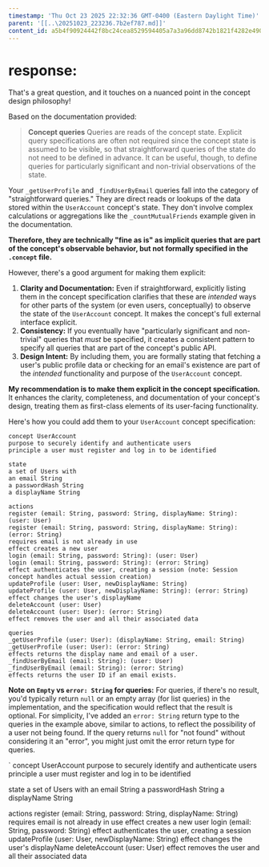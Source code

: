 ```yaml
---
timestamp: 'Thu Oct 23 2025 22:32:36 GMT-0400 (Eastern Daylight Time)'
parent: '[[..\20251023_223236.7b2ef787.md]]'
content_id: a5b4f90924442f8bc24cea8529594405a7a3a96dd8742b1821f4282e49005224
---
```


# response:

That's a great question, and it touches on a nuanced point in the concept design philosophy!

Based on the documentation provided:

> **Concept queries**
> Queries are reads of the concept state. Explicit query specifications are often not required since the concept state is assumed to be visible, so that straightforward queries of the state do not need to be defined in advance. It can be useful, though, to define queries for particularly significant and non-trivial observations of the state.

Your `_getUserProfile` and `_findUserByEmail` queries fall into the category of "straightforward queries." They are direct reads or lookups of the data stored within the `UserAccount` concept's state. They don't involve complex calculations or aggregations like the `_countMutualFriends` example given in the documentation.

**Therefore, they are technically "fine as is" as implicit queries that are part of the concept's observable behavior, but not formally specified in the `.concept` file.**

However, there's a good argument for making them explicit:

1. **Clarity and Documentation:** Even if straightforward, explicitly listing them in the concept specification clarifies that these are *intended* ways for other parts of the system (or even users, conceptually) to observe the state of the `UserAccount` concept. It makes the concept's full external interface explicit.
2. **Consistency:** If you eventually have "particularly significant and non-trivial" queries that *must* be specified, it creates a consistent pattern to specify all queries that are part of the concept's public API.
3. **Design Intent:** By including them, you are formally stating that fetching a user's public profile data or checking for an email's existence are part of the *intended* functionality and purpose of the `UserAccount` concept.

**My recommendation is to make them explicit in the concept specification.** It enhances the clarity, completeness, and documentation of your concept's design, treating them as first-class elements of its user-facing functionality.

Here's how you could add them to your `UserAccount` concept specification:

```
concept UserAccount
purpose to securely identify and authenticate users
principle a user must register and log in to be identified

state
a set of Users with
an email String
a passwordHash String
a displayName String

actions
register (email: String, password: String, displayName: String): (user: User)
register (email: String, password: String, displayName: String): (error: String)
requires email is not already in use
effect creates a new user
login (email: String, password: String): (user: User)
login (email: String, password: String): (error: String)
effect authenticates the user, creating a session (note: Session concept handles actual session creation)
updateProfile (user: User, newDisplayName: String)
updateProfile (user: User, newDisplayName: String): (error: String)
effect changes the user's displayName
deleteAccount (user: User)
deleteAccount (user: User): (error: String)
effect removes the user and all their associated data

queries
_getUserProfile (user: User): (displayName: String, email: String)
_getUserProfile (user: User): (error: String)
effects returns the display name and email of a user.
_findUserByEmail (email: String): (user: User)
_findUserByEmail (email: String): (error: String)
effects returns the user ID if an email exists.
```

**Note on `Empty` vs `error: String` for queries:**
For queries, if there's no result, you'd typically return `null` or an empty array (for list queries) in the implementation, and the specification would reflect that the result is optional. For simplicity, I've added an `error: String` return type to the queries in the example above, similar to actions, to reflect the possibility of a user not being found. If the query returns `null` for "not found" without considering it an "error", you might just omit the error return type for queries.

\`
concept UserAccount
purpose to securely identify and authenticate users
principle a user must register and log in to be identified

state
a set of Users with
an email String
a passwordHash String
a displayName String

actions
register (email: String, password: String, displayName: String)
requires email is not already in use
effect creates a new user
login (email: String, password: String)
effect authenticates the user, creating a session
updateProfile (user: User, newDisplayName: String)
effect changes the user's displayName
deleteAccount (user: User)
effect removes the user and all their associated data
